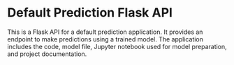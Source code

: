 # Default Prediction Flask API

This is a Flask API for a default prediction application. It provides an endpoint to make predictions using a trained model. The application includes the code, model file, Jupyter notebook used for model preparation, and project documentation.
